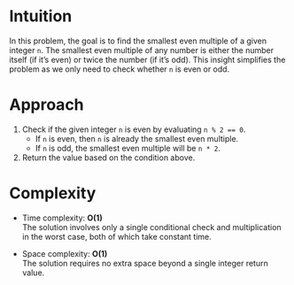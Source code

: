 # Intuition
In this problem, the goal is to find the smallest even multiple of a given integer `n`. The smallest even multiple of any number is either the number itself (if it’s even) or twice the number (if it’s odd). This insight simplifies the problem as we only need to check whether `n` is even or odd.

# Approach
1. Check if the given integer `n` is even by evaluating `n % 2 == 0`.
    - If `n` is even, then `n` is already the smallest even multiple.
    - If `n` is odd, the smallest even multiple will be `n * 2`.
2. Return the value based on the condition above.

# Complexity
- Time complexity: **O(1)**  
  The solution involves only a single conditional check and multiplication in the worst case, both of which take constant time.

- Space complexity: **O(1)**  
  The solution requires no extra space beyond a single integer return value.
